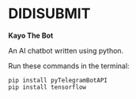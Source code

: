 # DIDISUBMIT
**Kayo The Bot**

An AI chatbot written using python.

Run these commands in the terminal:

```
pip install pyTelegramBotAPI
pip install tensorflow
```

